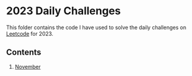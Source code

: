 # 2023 Daily Challenges
This folder contains the code I have used to solve the daily challenges on [Leetcode](https://leetcode.com/) for 2023.

## Contents
1. [November](november/README.md)